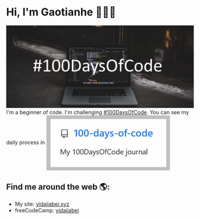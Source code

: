 # Hi, I'm Gaotianhe 👋👨‍💻

<img src="/img/100DaysOfCode.png" alt="banner that says one thing is about #100DaysOfCode">
 I'm a beginner of code. I'm challenging <a href="https://www.100daysofcode.com/">#100DaysOfCode</a>. You can see my daily process in

<a href="https://github.com/Gaotianhe/100-days-of-code" target="_blank">
  <img align="center" src="/img/100DaysOfCode-repo.jpg" />
</a>

## Find me around the web 🌎:
- My site: [yidajiabei.xyz](https://www.yidajiabei.xyz/en/)
- freeCodeCamp: [yidajiabei](https://www.freecodecamp.org/yidajiabei)


<!--
**Gaotianhe/Gaotianhe** is a ✨ _special_ ✨ repository because its `README.md` (this file) appears on your GitHub profile.

Here are some ideas to get you started:

- 🔭 I’m currently working on ...
- 🌱 I’m currently learning ...
- 👯 I’m looking to collaborate on ...
- 🤔 I’m looking for help with ...
- 💬 Ask me about ...
- 📫 How to reach me: ...
- 😄 Pronouns: ...
- ⚡ Fun fact: ...
-->
